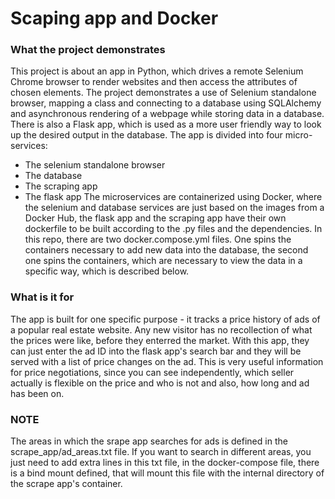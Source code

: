 # Scaping app and Docker

### What the project demonstrates
This project is about an app in Python, which drives a remote Selenium Chrome browser to render websites and then access the attributes of chosen elements. The project demonstrates a use of Selenium standalone browser, mapping a class and connecting to a database using SQLAlchemy and asynchronous rendering of a webpage while storing data in a database. There is also a Flask app, which is used as a more user friendly way to look up the desired output in the database.
The app is divided into four micro-services:
* The selenium standalone browser
* The database
* The scraping app
* The flask app
The microservices are containerized using Docker, where the selenium and database services are just based on the images from a Docker Hub, the flask app and the scraping app have their own dockerfile to be built according to the .py files and the dependencies.
In this repo, there are two docker.compose.yml files. One spins the containers necessary to add new data into the database, the second one spins the containers, which are necessary to view the data in a specific way, which is described below.

### What is it for
The app is built for one specific purpose - it tracks a price history of ads of a popular real estate website. Any new visitor has no recollection of what the prices were like, before they enterred the market. With this app, they can just enter the ad ID into the flask app's search bar and they will be served with a list of price changes on the ad. 
This is very useful information for price negotiations, since you can see independently, which seller actually is flexible on the price and who is not and also, how long and ad has been on. 

### NOTE
The areas in which the srape app searches for ads is defined in the scrape_app/ad_areas.txt file. If you want to search in different areas, you just need to add extra lines in this txt file, in the docker-compose file, there is a bind mount defined, that will mount this file with the internal directory of the scrape app's container.



